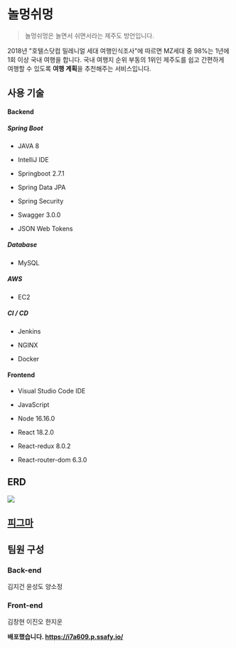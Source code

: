 # 놀멍쉬멍

> 놀멍쉬멍은 놀면서 쉬면서라는 제주도 방언입니다.

2018년 "호텔스닷컴 밀레니얼 세대 여행인식조사"에 따르면 MZ세대 중 98%는 1년에 1회 이상 국내 여행을 합니다. 국내 여행지 순위 부동의 1위인 제주도를 쉽고 간편하게 여행할 수 있도록 **여행 계획**을 추천해주는 서비스입니다. 

## 사용 기술

#### Backend

##### Spring Boot

- JAVA 8

- IntelliJ IDE

- Springboot 2.7.1

- Spring Data JPA

- Spring Security

- Swagger 3.0.0

- JSON Web Tokens

##### Database

- MySQL

##### AWS

- EC2

##### CI / CD

- Jenkins

- NGINX

- Docker

#### Frontend

- Visual Studio Code IDE

- JavaScript

- Node 16.16.0

- React 18.2.0

- React-redux 8.0.2

- React-router-dom 6.3.0

## ERD

![](C:\Users\jiunHan\AppData\Roaming\marktext\images\2022-08-06-20-29-26-image.png)

## [피그마](https://www.figma.com/team_invite/redeem/pE1GLoFfuX3wV4vdysSW3S)

## 팀원 구성

### Back-end

김지건 윤성도 양소정  

### Front-end

김창현 이진오 한지운

**배포했습니다. https://i7a609.p.ssafy.io/**


